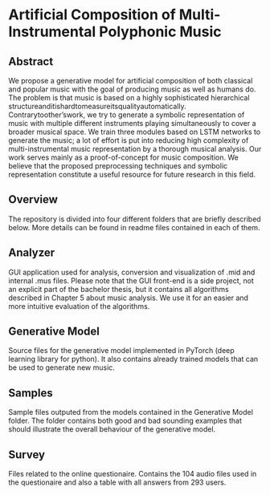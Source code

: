 # Artificial Composition of Multi-Instrumental Polyphonic Music

## Abstract

We propose a generative model for artificial composition of both classical and popular music with the goal of producing music as well as humans do. The problem is that music is based on a highly sophisticated hierarchical structureanditishardtomeasureitsqualityautomatically. Contrarytoother’swork, we try to generate a symbolic representation of music with multiple different instruments playing simultaneously to cover a broader musical space. We train three modules based on LSTM networks to generate the music; a lot of effort is put into reducing high complexity of multi-instrumental music representation by a thorough musical analysis. Our work serves mainly as a proof-of-concept for music composition. We believe that the proposed preprocessing techniques and symbolic representation constitute a useful resource for future research in this field. 

## Overview

The repository is divided into four different folders that are briefly described below. More details can be found in readme files contained in each of them.


## Analyzer

GUI application used for analysis, conversion and visualization of .mid and internal .mus files. Please note that the GUI front-end is a side project, not an explicit part of the bachelor thesis, but it contains all algorithms described in Chapter 5 about music analysis. We use it for an easier and more intuitive evaluation of the algorithms.


## Generative Model

Source files for the generative model implemented in PyTorch (deep learning library for python). It also contains already trained models that can be used to generate new music.


## Samples

Sample files outputed from the models contained in the Generative Model folder. The folder contains both good and bad sounding examples that should illustrate the overall behaviour of the generative model.


## Survey

Files related to the online questionaire. Contains the 104 audio files used in the questionaire and also a table with all answers from 293 users.
